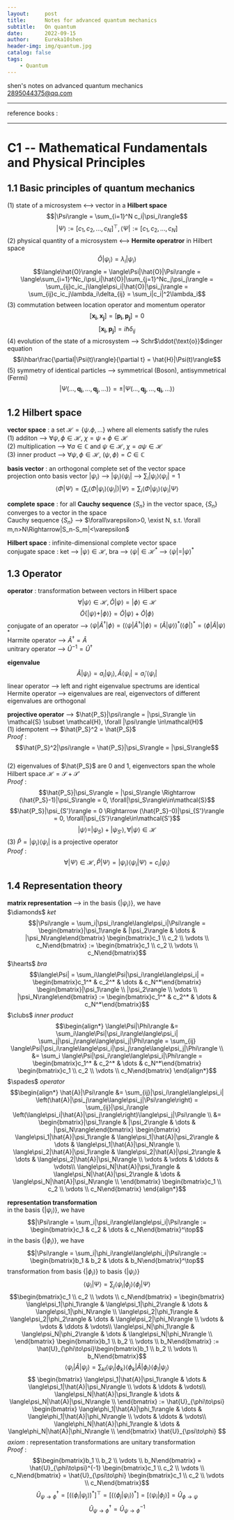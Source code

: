 ```yaml
---
layout:     post
title:      Notes for advanced quantum mechanics
subtitle:   On quantum
date:       2022-09-15
author:     Eureka10shen
header-img: img/quantum.jpg
catalog: false
tags:
    - Quantum
---
```


shen's notes on advanced quantum mechanics  
2895044375@qq.com

---
reference books : 

---

# C1 -- Mathematical Fundamentals and Physical Principles

## 1.1 Basic principles of quantum mechanics

(1) state of a microsystem <--> vector in a __Hilbert space__  
$$|\Psi\rangle = \sum_{i=1}^N c_i|\psi_i\rangle$$
$$|\Psi\rangle := [c_1, c_2, ..., c_N]^\top, \langle\Psi| := [c_1, c_2, ..., c_N]$$
(2) physical quantity of a microsystem <--> __Hermite operatror__ in Hilbert space  
$$\hat{O}|\psi_i\rangle = \lambda_i|\psi_i\rangle$$ 
$$\langle\hat{O}\rangle = \langle\Psi|\hat{O}|\Psi\rangle 
= \langle\sum_{i=1}^Nc_i\psi_i|\hat{O}|\sum_{j=1}^Nc_j\psi_j\rangle
= \sum_{ij}c_ic_j\langle\psi_i|\hat{O}|\psi_j\rangle
= \sum_{ij}c_ic_j\lambda_i\delta_{ij} = \sum_i|c_i|^2\lambda_i$$
(3) commutation between location operator and momentum operator  
$$[\mathbf{x_i}, \mathbf{x_j}] = [\mathbf{p_i}, \mathbf{p_j}] = 0$$
$$[\mathbf{x_i}, \mathbf{p_j}] = i\hbar\delta_{ij}$$
(4) evolution of the state of a microsystem --> Schr$\ddot{\text{o}}$dinger equation  
$$i\hbar\frac{\partial|\Psi(t)\rangle}{\partial t} = \hat{H}|\Psi(t)\rangle$$
(5) symmetry of identical particles --> symmetrical (Boson), antisymmetrical (Fermi)
$$|\Psi(..., \mathbf{q_i}, ..., \mathbf{q_j}, ...)\rangle = \pm|\Psi(..., \mathbf{q_j}, ..., \mathbf{q_i}, ...)\rangle$$

## 1.2 Hilbert space
__vector space__ : a set $\mathcal{H} = \{\psi. \phi, ...\}$ where all elements satisfy the rules  
(1) additon --> $\forall \psi, \phi \in \mathcal{H}$, $\chi = \psi + \phi \in \mathcal{H}$  
(2) multiplication --> $\forall a\in\mathbb{C}$ and $\psi\in\mathcal{H}$, $\chi = a\psi\in\mathcal{H}$  
(3) inner product --> $\forall \psi,\phi\in\mathcal{H}$, $(\psi, \phi) = C \in \mathbb{C}$

__basis vector__ : an orthogonal complete set of the vector space  
projection onto basis vector $|\psi_i\rangle$ --> $|\psi_i\rangle\langle\psi_i|$
--> $\sum_i|\psi_i\rangle\langle\psi_i| = 1$
$$\langle\Phi|\Psi\rangle = \left(\sum_i\langle\Phi|\psi_i\rangle\langle\psi_i|\right)|\Psi\rangle
= \sum_i\langle\Phi|\psi_i\rangle\langle\psi_i|\Psi\rangle$$

__complete space__ : for all __Cauchy sequence__ $\{S_n\}$ in the vector space, $\{S_n\}$ converges to a vector in the space  
Cauchy sequence $\{S_n\}$ --> $\forall\varepsilon>0, \exist N, s.t. \forall m,n>N\Rightarrow|S_n-S_m|<\varepsilon$

__Hilbert space__ : infinite-dimensional complete vector space  
conjugate space : ket --> $|\psi\rangle \in \mathcal{H}$, bra --> $\langle\psi| \in \mathcal{H}^*$ --> $\langle\psi| = |\psi\rangle^*$  

## 1.3 Operator
__operator__ : transformation between vectors in Hilbert space  
$$\forall |\psi\rangle \in \mathcal{H}, \hat{O}|\psi\rangle = |\phi\rangle \in \mathcal{H}$$
$$\hat{O} \{|\psi\rangle+|\phi\rangle\} = \hat{O}|\psi\rangle + \hat{O}|\phi\rangle$$
conjugate of an operator -->
$\langle\psi|\hat{A}^\dagger|\phi\rangle = (\langle\psi|\hat{A}^\dagger)|\phi\rangle
= (\hat{A}|\psi\rangle)^*(\langle\phi|)^* = \langle\phi|\hat{A}|\psi\rangle^*$  
Harmite operator --> $\hat{A}^\dagger = \hat{A}$  
unitrary operator --> $\hat{U}^{-1} = \hat{U}^\dagger$

__eigenvalue__
$$\hat{A}|\psi_i\rangle = a_i|\psi_i\rangle, \hat{A}\langle\psi_i| = a_i'\langle\psi_i|$$
linear operator --> left and right eigenvalue spectrums are identical  
Hermite operator --> eigenvalues are real, eigenvectors of different eigenvalues are orthogonal

__projective operator__ --> $\hat{P_S}|\psi\rangle = |\psi_S\rangle \in \mathcal{S} \subset \mathcal{H}, \forall |\psi\rangle \in\mathcal{H}$  
(1) idempotent --> $\hat{P_S}^2 = \hat{P_S}$  
_Proof_ : 
$$\hat{P_S}^2|\psi\rangle = \hat{P_S}|\psi_S\rangle = |\psi_S\rangle$$  
(2) eigenvalues of $\hat{P_S}$ are 0 and 1, eigenvectors span the whole Hilbert space $\mathcal{H} = \mathcal{S} + \mathcal{S'}$  
_Proof_ : 
$$\hat{P_S}|\psi_S\rangle = |\psi_S\rangle \Rightarrow (\hat{P_S}-1)|\psi_S\rangle = 0, 
\forall|\psi_S\rangle\in\mathcal{S}$$
$$\hat{P_S}|\psi_{S'}\rangle = 0 \Rightarrow (\hat{P_S}-0)|\psi_{S'}\rangle = 0, 
\forall|\psi_{S'}\rangle\in\mathcal{S'}$$
$$|\psi\rangle = |\psi_S\rangle + |\psi_{S'}\rangle, \forall|\psi\rangle\in\mathcal{H}$$
(3) $\hat{P} = |\psi_i\rangle\langle\psi_i|$ is a projective operator  
_Proof_ : 
$$\forall |\Psi\rangle \in\mathcal{H}, \hat{P}|\Psi\rangle = |\psi_i\rangle\langle\psi_i|\Psi\rangle = c_i|\psi_i\rangle$$

## 1.4 Representation theory
__matrix representation__ --> in the basis $\{|\psi_i\rangle\}$, we have  
$\diamonds$ _ket_
$$|\Psi\rangle = \sum_i|\psi_i\rangle\langle\psi_i|\Psi\rangle 
= \begin{bmatrix}|\psi_1\rangle & |\psi_2\rangle & \dots & |\psi_N\rangle\end{bmatrix}
\begin{bmatrix}c_1 \\ c_2 \\ \vdots \\ c_N\end{bmatrix}
:= \begin{bmatrix}c_1 \\ c_2 \\ \vdots \\ c_N\end{bmatrix}$$
$\hearts$ _bra_
$$\langle\Psi| = \sum_i\langle\Psi|\psi_i\rangle\langle\psi_i| 
= \begin{bmatrix}c_1^* & c_2^* & \dots & c_N^*\end{bmatrix}
\begin{bmatrix}|\psi_1\rangle \\ |\psi_2\rangle \\ \vdots \\ |\psi_N\rangle\end{bmatrix}
:= \begin{bmatrix}c_1^* & c_2^* & \dots & c_N^*\end{bmatrix}$$
$\clubs$ _inner product_
$$\begin{align*}
\langle\Psi|\Phi\rangle 
&= \sum_i\langle\Psi|\psi_i\rangle\langle\psi_i| \sum_j|\psi_j\rangle\langle\psi_j|\Phi\rangle 
= \sum_{ij} \langle\Psi|\psi_i\rangle\langle\psi_i|\psi_j\rangle\langle\psi_j|\Phi\rangle \\
&= \sum_i \langle\Psi|\psi_i\rangle\langle\psi_i|\Phi\rangle 
= \begin{bmatrix}c_1^* & c_2^* & \dots & c_N^*\end{bmatrix}
\begin{bmatrix}c_1 \\ c_2 \\ \vdots \\ c_N\end{bmatrix}
\end{align*}$$
$\spades$ _operator_
$$\begin{align*}
\hat{A}|\Psi\rangle 
&= \sum_{ij}|\psi_i\rangle\langle\psi_i| \left(\hat{A}|\psi_j\rangle\langle\psi_j|\Psi\rangle\right) 
= \sum_{ij}|\psi_i\rangle \left(\langle\psi_i|\hat{A}|\psi_j\rangle\right)\langle\psi_j|\Psi\rangle \\
&= \begin{bmatrix}|\psi_1\rangle & |\psi_2\rangle & \dots & |\psi_N\rangle\end{bmatrix}
\begin{bmatrix}
\langle\psi_1|\hat{A}|\psi_1\rangle & \langle\psi_1|\hat{A}|\psi_2\rangle & \dots & \langle\psi_1|\hat{A}|\psi_N\rangle \\
\langle\psi_2|\hat{A}|\psi_1\rangle & \langle\psi_2|\hat{A}|\psi_2\rangle & \dots & \langle\psi_2|\hat{A}|\psi_N\rangle \\
\vdots & \vdots & \ddots & \vdots\\
\langle\psi_N|\hat{A}|\psi_1\rangle & \langle\psi_N|\hat{A}|\psi_2\rangle & \dots & \langle\psi_N|\hat{A}|\psi_N\rangle \\
\end{bmatrix}
\begin{bmatrix}c_1 \\ c_2 \\ \vdots \\ c_N\end{bmatrix}
\end{align*}$$

__representation transformation__  
in the basis $\{|\psi_i\rangle\}$, we have
$$|\Psi\rangle = \sum_i|\psi_i\rangle\langle\psi_i|\Psi\rangle 
:= \begin{bmatrix}c_1 & c_2 & \dots & c_N\end{bmatrix}^\top$$
in the basis $\{|\phi_i\rangle\}$, we have
$$|\Psi\rangle = \sum_i|\phi_i\rangle\langle\phi_i|\Psi\rangle 
:= \begin{bmatrix}b_1 & b_2 & \dots & b_N\end{bmatrix}^\top$$
transformation from basis $\{|\phi_i\rangle\}$ to basis $\{|\psi_i\rangle\}$
$$\langle\psi_i|\Psi\rangle = \sum_j\langle\psi_i|\phi_j\rangle\langle\phi_j|\Psi\rangle$$
$$\begin{bmatrix}c_1 \\ c_2 \\ \vdots \\ c_N\end{bmatrix}
= \begin{bmatrix}
\langle\psi_1|\phi_1\rangle & \langle\psi_1|\phi_2\rangle & \dots & \langle\psi_1|\phi_N\rangle \\
\langle\psi_2|\phi_1\rangle & \langle\psi_2|\phi_2\rangle & \dots & \langle\psi_2|\phi_N\rangle \\
\vdots & \vdots & \ddots & \vdots\\
\langle\psi_N|\phi_1\rangle & \langle\psi_N|\phi_2\rangle & \dots & \langle\psi_N|\phi_N\rangle \\
\end{bmatrix}
\begin{bmatrix}b_1 \\ b_2 \\ \vdots \\ b_N\end{bmatrix}
:= \hat{U}_{\phi\to\psi}\begin{bmatrix}b_1 \\ b_2 \\ \vdots \\ b_N\end{bmatrix}$$
$$\langle\psi_i|\hat{A}|\psi_j\rangle 
= \sum_{kl}\langle\psi_i|\phi_k\rangle\langle\phi_k|\hat{A}|\phi_l\rangle\langle\phi_l|\psi_j\rangle$$
$$
\begin{bmatrix}
\langle\psi_1|\hat{A}|\psi_1\rangle & \dots & \langle\psi_1|\hat{A}|\psi_N\rangle \\
\vdots & \ddots & \vdots\\
\langle\psi_N|\hat{A}|\psi_1\rangle & \dots & \langle\psi_N|\hat{A}|\psi_N\rangle \\
\end{bmatrix} :=
\hat{U}_{\phi\to\psi}
\begin{bmatrix}
\langle\phi_1|\hat{A}|\phi_1\rangle & \dots & \langle\phi_1|\hat{A}|\phi_N\rangle \\
\vdots & \ddots & \vdots\\
\langle\phi_N|\hat{A}|\phi_1\rangle & \dots & \langle\phi_N|\hat{A}|\phi_N\rangle \\
\end{bmatrix}
\hat{U}_{\psi\to\phi}
$$
_axiom_ : representation transformations are unitary transformation  
_Proof_ :
$$\begin{bmatrix}b_1 \\ b_2 \\ \vdots \\ b_N\end{bmatrix} 
= \hat{U}_{\phi\to\psi}^{-1} \begin{bmatrix}c_1 \\ c_2 \\ \vdots \\ c_N\end{bmatrix}
= \hat{U}_{\psi\to\phi} \begin{bmatrix}c_1 \\ c_2 \\ \vdots \\ c_N\end{bmatrix}$$
$$\hat{U}_{\psi\to\phi}^\dagger = [(\langle\phi_i|\psi_j\rangle)^*]^\top
= [(\langle\phi_j|\psi_i\rangle)^*] = [\langle\psi_i|\phi_j\rangle] = \hat{U}_{\phi\to\psi}$$
$$\hat{U}_{\psi\to\phi}^\dagger = \hat{U}_{\psi\to\phi}^{-1}$$
